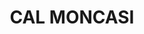 ---
layout: test
title:  "CAL MONCASI"
coordinates:
  - group1:
        - [1.459727843419232, 42.359218292754754]
        - [1.459836148173946, 42.359206396449238]
        - [1.460209075195626, 42.359165632265949]
        - [1.460198272793747, 42.359009023919732]
        - [1.46019691266148, 42.359007128090482]
        - [1.460114498506699, 42.35901853807146]
        - [1.460052371024489, 42.35902855158502]
        - [1.459994762999163, 42.35903779131101]
        - [1.459952962938875, 42.359044739975346]
        - [1.459841178201563, 42.359014866105341]
        - [1.459792869979635, 42.358965817737143]
        - [1.459693120455714, 42.359053557169318]
        - [1.459727843419232, 42.359218292754754]
---